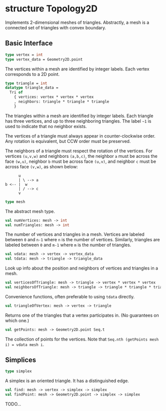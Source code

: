 # structure Topology2D

Implements 2-dimensional meshes of triangles. Abstractly, a mesh is a
connected set of triangles with convex boundary.

## Basic Interface

```sml
type vertex = int
type vertex_data = Geometry2D.point
```

The vertices within a mesh are identified by integer labels. Each vertex
corresponds to a 2D point.

```sml
type triangle = int
datatype triangle_data =
  Tri of
    { vertices: vertex * vertex * vertex
    , neighbors: triangle * triangle * triangle
    }
```

The triangles within a mesh are identified by integer labels. Each triangle
has three vertices, and up to three neighboring triangles. The label `~1` is
used to indicate that no neighbor exists.

The vertices of a triangle must always appear in counter-clockwise order.
Any rotation is equivalent, but CCW order must be preserved.

The neighbors of a triangle must respect the rotation of the vertices.
For vertices `(u,v,w)` and neighbors `(a,b,c)`, the neighbor `a` must be
across the face `(w,u)`, neighbor `b` must be across face `(u,v)`, and neighbor
`c` must be across face `(v,w)`, as shown below:
```
      u
      | \ --> a
b <-- |  w
      | / --> c
      v
```

```sml
type mesh
```

The abstract mesh type.

```sml
val numVertices: mesh -> int
val numTriangles: mesh -> int
```

The number of vertices and triangles in a mesh. Vertices are labeled between
`0` and `n-1` where `n` is the number of vertices. Similarly, triangles are
labeled between `0` and `m-1` where `m` is the number of triangles.

```sml
val vdata: mesh -> vertex -> vertex_data
val tdata: mesh -> triangle -> triangle_data
```

Look up info about the position and neighbors of vertices and triangles
in a mesh.

```sml
val verticesOfTriangle: mesh -> triangle -> vertex * vertex * vertex
val neighborsOfTriangle: mesh -> triangle -> triangle * triangle * triangle
```

Convenience functions, often preferable to using `tdata` directly.

```sml
val triangleOfVertex: mesh -> vertex -> triangle
```

Returns one of the triangles that a vertex participates in. (No guarantees
on which one.)

```sml
val getPoints: mesh -> Geometry2D.point Seq.t
```

The collection of points for the vertices.
Note that `Seq.nth (getPoints mesh i) = vdata mesh i`.


## Simplices

```sml
type simplex
```

A simplex is an oriented triangle. It has a distinguished edge.

```sml
val find: mesh -> vertex -> simplex -> simplex
val findPoint: mesh -> Geometry2D.point -> simplex -> simplex
```

TODO...

